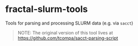 # fractal-slurm-tools
Tools for parsing and processing SLURM data (e.g. via `sacct`)


> NOTE: The original version of this tool lives at https://github.com/tcompa/sacct-parsing-script
